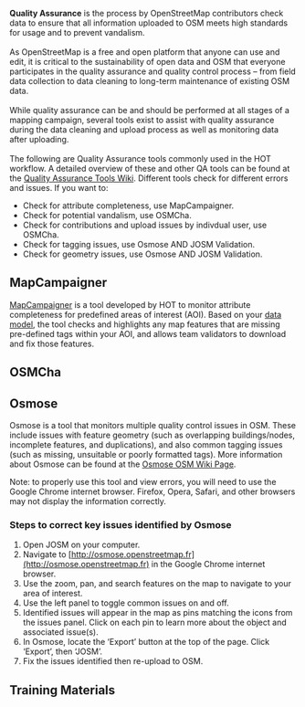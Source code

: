 **Quality Assurance** is the process by OpenStreetMap contributors check data to ensure that all information uploaded to OSM meets high standards for usage and to prevent vandalism. 
<br><br>
As OpenStreetMap is a free and open platform that anyone can use and edit, it is critical to the sustainability of open data and OSM that everyone participates in the quality assurance and quality control process – from field data collection to data cleaning to long-term maintenance of existing OSM data. 
<br><br>
While quality assurance can be and should be performed at all stages of a mapping campaign, several tools exist to assist with quality assurance during the data cleaning and upload process as well as monitoring data after uploading. <br><br>
The following are Quality Assurance tools commonly used in the HOT workflow. A detailed overview of these and other QA tools can be found at the [Quality Assurance Tools Wiki](https://wiki.openstreetmap.org/wiki/Quality_assurance). Different tools check for different errors and issues. If you want to:
* Check for attribute completeness, use MapCampaigner.
* Check for potential vandalism, use OSMCha.
* Check for contributions and upload issues by indivdual user, use OSMCha. 
* Check for tagging issues, use Osmose AND JOSM Validation.
* Check for geometry issues, use Osmose AND JOSM Validation. 


## MapCampaigner
[MapCampaigner](http://campaigns.hotosm.org) is a tool developed by HOT to monitor attribute completeness for predefined areas of interest (AOI). Based on your [data model](https://github.com/hotosm/toolbox/wiki/4.1.2-Designing-The-Data-Model), the tool checks and highlights any map features that are missing pre-defined tags within your AOI, and allows team validators to download and fix those features. 

## OSMCha


## Osmose <br>
Osmose is a tool that monitors multiple quality control issues in OSM. These include issues with feature geometry (such as overlapping buildings/nodes, incomplete features, and duplications), and also common tagging issues (such as missing, unsuitable or poorly formatted tags). More information about Osmose can be found at the [Osmose OSM Wiki Page](https://wiki.openstreetmap.org/wiki/Osmose).

Note: to properly use this tool and view errors, you will need to use the Google Chrome internet browser. Firefox, Opera, Safari, and other browsers may not display the information correctly.


### Steps to correct key issues identified by Osmose
1. Open JOSM on your computer.
2. Navigate to [http://osmose.openstreetmap.fr](http://osmose.openstreetmap.fr) in the Google Chrome internet browser.
3. Use the zoom, pan, and search features on the map to navigate to your area of interest. 
3. Use the left panel to toggle common issues on and off. 
4. Identified issues will appear in the map as pins matching the icons from the issues panel. Click on each pin to learn more about the object and associated issue(s). 
5. In Osmose, locate the ‘Export’ button at the top of the page. Click ‘Export’, then ‘JOSM’. 
6. Fix the issues identified then re-upload to OSM. 



## Training Materials

